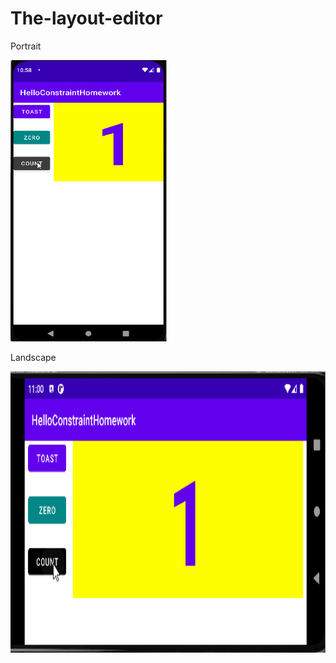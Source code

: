 # The-layout-editor
Portrait

<img src = "Screenshot/LayoutHomeworkPortrait.gif" width = "250" height = "450">

Landscape

<img src = "Screenshot/LayoutHomeworkLandscape.gif" width = "800" height = "450">

